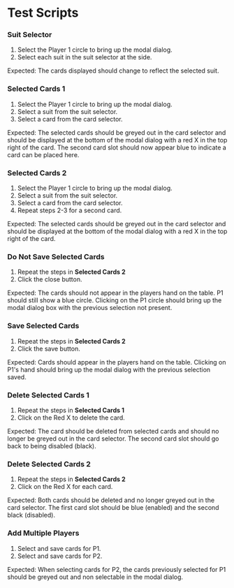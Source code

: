 Test Scripts
============


### Suit Selector
1. Select the Player 1 circle to bring up the modal dialog.
2. Select each suit in the suit selector at the side.

Expected: The cards displayed should change to reflect the selected suit.


### Selected Cards 1
1. Select the Player 1 circle to bring up the modal dialog.
2. Select a suit from the suit selector.
3. Select a card from the card selector.

Expected: The selected cards should be greyed out in the card selector and should
be displayed at the bottom of the modal dialog with a red X in the top right of the card.
The second card slot should now appear blue to indicate a card can be placed here.


### Selected Cards 2
1. Select the Player 1 circle to bring up the modal dialog.
2. Select a suit from the suit selector.
3. Select a card from the card selector.
4. Repeat steps 2-3 for a second card.

Expected: The selected cards should be greyed out in the card selector and should
be displayed at the bottom of the modal dialog with a red X in the top right of the card.


### Do Not Save Selected Cards
1. Repeat the steps in **Selected Cards 2**
2. Click the close button.

Expected: The cards should not appear in the players hand on the table. P1 should still show a blue circle.
Clicking on the P1 circle should bring up the modal dialog box with the previous selection not present.


### Save Selected Cards
1. Repeat the steps in **Selected Cards 2**
2. Click the save button.

Expected: Cards should appear in the players hand on the table. Clicking on P1's hand should bring up the
modal dialog with the previous selection saved.


### Delete Selected Cards 1
1. Repeat the steps in **Selected Cards 1**
2. Click on the Red X to delete the card.

Expected: The card should be deleted from selected cards and should no longer be greyed out in the card selector.
The second card slot should go back to being disabled (black).


### Delete Selected Cards 2
1. Repeat the steps in **Selected Cards 2**
2. Click on the Red X for each card.

Expected: Both cards should be deleted and no longer greyed out in the card selector.
The first card slot should be blue (enabled) and the second black (disabled).


### Add Multiple Players
1. Select and save cards for P1.
2. Select and save cards for P2.

Expected: When selecting cards for P2, the cards previously selected for P1 should be greyed out and non selectable
in the modal dialog.

